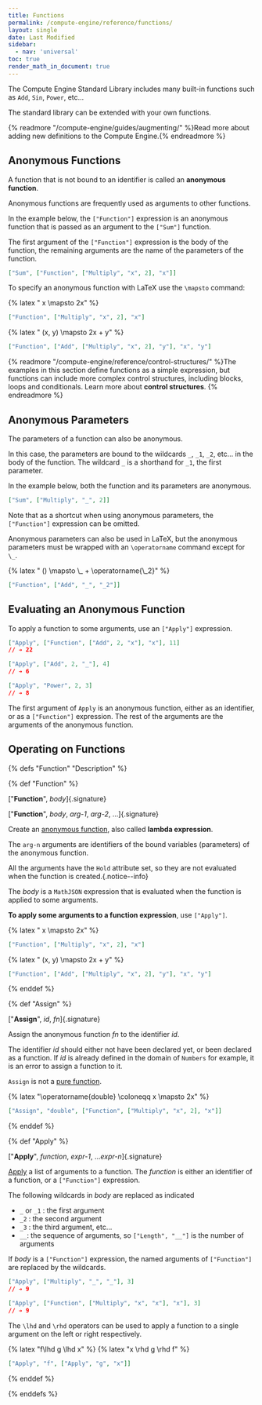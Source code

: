 ```yaml
---
title: Functions
permalink: /compute-engine/reference/functions/
layout: single
date: Last Modified
sidebar:
  - nav: 'universal'
toc: true
render_math_in_document: true
---
```


The Compute Engine Standard Library includes many built-in functions such as
`Add`, `Sin`, `Power`, etc...

The standard library can be extended with your own functions.

{% readmore "/compute-engine/guides/augmenting/" %}Read more about adding new
definitions to the Compute Engine.{% endreadmore %}

## Anonymous Functions

A function that is not bound to an identifier is called an **anonymous
function**.

Anonymous functions are frequently used as arguments to other functions.

In the example below, the `["Function"]` expression is an anonymous function
that is passed as an argument to the `["Sum"]` function.

The first argument of the `["Function"]` expression is the body of the function,
the remaining arguments are the name of the parameters of the function.

```json example
["Sum", ["Function", ["Multiply", "x", 2], "x"]]
```

To specify an anonymous function with LaTeX use the `\mapsto` command:

{% latex " x \\mapsto 2x" %}

```json example
["Function", ["Multiply", "x", 2], "x"]
```

{% latex " (x, y) \\mapsto 2x + y" %}

```json example
["Function", ["Add", ["Multiply", "x", 2], "y"], "x", "y"]
```

{% readmore "/compute-engine/reference/control-structures/" %}The examples in
this section define functions as a simple expression, but functions can include
more complex control structures, including blocks, loops and conditionals. Learn
more about **control structures**. {% endreadmore %}


## Anonymous Parameters

The parameters of a function can also be anonymous. 

In this case, the parameters are bound to the wildcards `_`, `_1`, `_2`, etc... 
in the body of the function. The wildcard `_` is a shorthand for `_1`, the 
first parameter.

In the example below, both the function and its parameters are anonymous.

```json example
["Sum", ["Multiply", "_", 2]]
```

Note that as a shortcut when using anonymous parameters, the `["Function"]`
expression can be omitted.


Anonymous parameters can also be used in LaTeX, but the anonymous parameters
must be wrapped with an `\operatorname` command except for `\_`.

{% latex " () \\mapsto \\_ + \\operatorname{\\_2}" %}

```json example
["Function", ["Add", "_", "_2"]]
```



## Evaluating an Anonymous Function

To apply a function to some arguments, use an `["Apply"]` expression.

```json example
["Apply", ["Function", ["Add", 2, "x"], "x"], 11]
// ➔ 22

["Apply", ["Add", 2, "_"], 4]
// ➔ 6

["Apply", "Power", 2, 3]
// ➔ 8
```

The first argument of `Apply` is an anonymous function, either as an
identifier, or as a `["Function"]` expression. The rest of the arguments are the
arguments of the anonymous function.

## Operating on Functions

{% defs "Function" "Description" %}

{% def "Function" %}

[&quot;**Function**&quot;, _body_]{.signature}

[&quot;**Function**&quot;, _body_, _arg-1_, _arg-2_, ...]{.signature}

Create an
[anonymous function](https://en.wikipedia.org/wiki/Anonymous_function), also
called **lambda expression**.

The `arg-n` arguments are identifiers of the bound variables (parameters) of the
anonymous function.

All the arguments have the `Hold` attribute set, so they are not evaluated when
the function is created.{.notice--info}

The _body_ is a `MathJSON` expression that is evaluated when the function is
applied to some arguments.

**To apply some arguments to a function expression**, use `["Apply"]`.

{% latex " x \\mapsto 2x" %}

```json example
["Function", ["Multiply", "x", 2], "x"]
```

{% latex " (x, y) \\mapsto 2x + y" %}

```json example
["Function", ["Add", ["Multiply", "x", 2], "y"], "x", "y"]
```

{% enddef %}

{% def "Assign" %}

[&quot;**Assign**&quot;, _id_, _fn_]{.signature}

Assign the anonymous function _fn_ to the identifier _id_.

The identifier _id_ should either not have been declared yet, or been declared
as a function. If _id_ is already defined in the domain of `Numbers` for example, it is an
error to assign a function to it.

`Assign` is not a [pure function](/compute-engine/guides/expressions#pure-expressions).

{% latex "\\operatorname{double} \\coloneqq x \\mapsto 2x" %}

```json example
["Assign", "double", ["Function", ["Multiply", "x", 2], "x"]]
```

{% enddef %}

{% def "Apply" %}

[&quot;**Apply**&quot;, _function_, _expr-1_, ..._expr-n_]{.signature}

[Apply](https://en.wikipedia.org/wiki/Apply) a list of arguments to a function.
The _function_ is either an identifier of a function, or a `["Function"]`
expression.

The following wildcards in _body_ are replaced as indicated

- `_` or `_1` : the first argument
- `_2` : the second argument
- `_3` : the third argument, etc...
- `__`: the sequence of arguments, so `["Length", "__"]` is the number of
  arguments

If _body_ is a `["Function"]` expression, the named arguments of `["Function"]`
are replaced by the wildcards.

```json example
["Apply", ["Multiply", "_", "_"], 3]
// ➔ 9

["Apply", ["Function", ["Multiply", "x", "x"], "x"], 3]
// ➔ 9
```

The `\lhd` and `\rhd` operators can be used to apply a function to a single
argument on the left or right respectively.

{% latex "f\\lhd g \\lhd x" %}
{% latex "x \\rhd g \\rhd f" %}

```json example
["Apply", "f", ["Apply", "g", "x"]]
```



{% enddef %}

{% enddefs %}
